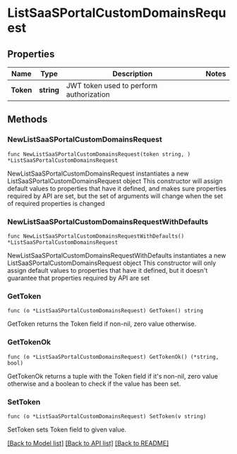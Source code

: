 # ListSaaSPortalCustomDomainsRequest

## Properties

Name | Type | Description | Notes
------------ | ------------- | ------------- | -------------
**Token** | **string** | JWT token used to perform authorization | 

## Methods

### NewListSaaSPortalCustomDomainsRequest

`func NewListSaaSPortalCustomDomainsRequest(token string, ) *ListSaaSPortalCustomDomainsRequest`

NewListSaaSPortalCustomDomainsRequest instantiates a new ListSaaSPortalCustomDomainsRequest object
This constructor will assign default values to properties that have it defined,
and makes sure properties required by API are set, but the set of arguments
will change when the set of required properties is changed

### NewListSaaSPortalCustomDomainsRequestWithDefaults

`func NewListSaaSPortalCustomDomainsRequestWithDefaults() *ListSaaSPortalCustomDomainsRequest`

NewListSaaSPortalCustomDomainsRequestWithDefaults instantiates a new ListSaaSPortalCustomDomainsRequest object
This constructor will only assign default values to properties that have it defined,
but it doesn't guarantee that properties required by API are set

### GetToken

`func (o *ListSaaSPortalCustomDomainsRequest) GetToken() string`

GetToken returns the Token field if non-nil, zero value otherwise.

### GetTokenOk

`func (o *ListSaaSPortalCustomDomainsRequest) GetTokenOk() (*string, bool)`

GetTokenOk returns a tuple with the Token field if it's non-nil, zero value otherwise
and a boolean to check if the value has been set.

### SetToken

`func (o *ListSaaSPortalCustomDomainsRequest) SetToken(v string)`

SetToken sets Token field to given value.



[[Back to Model list]](../README.md#documentation-for-models) [[Back to API list]](../README.md#documentation-for-api-endpoints) [[Back to README]](../README.md)


